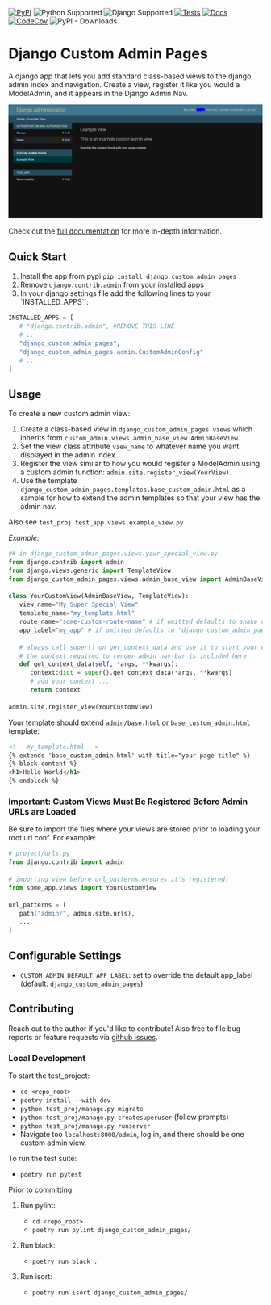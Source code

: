 [![PyPI](https://img.shields.io/pypi/v/django-custom-admin-pages)](https://pypi.org/project/django-custom-admin-pages/)
![Python Supported](https://img.shields.io/badge/Python-_3.8,_3.9,_3.10,_3.11-blue)
![Django Supported](https://img.shields.io/badge/Django-3.2,_4.0,_4.1,_4.2-blue)
[![Tests](https://github.com/lekjos/django-custom-admin-pages/actions/workflows/build_and_test.yml/badge.svg)](https://github.com/lekjos/django-custom-admin-pages/actions/workflows/build_and_test.yml)
[![Docs](https://readthedocs.org/projects/django-custom-admin-pages/badge/?version=latest)](https://django-custom-admin-pages.readthedocs.io/en/latest/?badge=latest)
[![CodeCov](https://codecov.io/gh/lekjos/django-custom-admin-pages/branch/master/graph/badge.svg?token=AJG2WICKXA)](https://codecov.io/gh/lekjos/django-custom-admin-pages)
![PyPI - Downloads](https://img.shields.io/pypi/dm/django-custom-admin-pages)


# Django Custom Admin Pages
A django app that lets you add standard class-based views to the django admin index and navigation. Create a view, register it like you would a ModelAdmin, and it appears in the Django Admin Nav.

![Example View](docs/source/static/example_view.png)

Check out the [full documentation](https://django-custom-admin-pages.readthedocs.io) for more in-depth information.


## Quick Start

1. Install the app from pypi `pip install django_custom_admin_pages`
2. Remove `django.contrib.admin` from your installed apps
3. In your django settings file add the following lines to your `INSTALLED_APPS``:

```python
INSTALLED_APPS = [
   # "django.contrib.admin", #REMOVE THIS LINE
   # ...
   "django_custom_admin_pages",
   "django_custom_admin_pages.admin.CustomAdminConfig"
   # ...
]
```

## Usage

To create a new custom admin view:

1. Create a class-based view in `django_custom_admin_pages.views` which inherits from `custom_admin.views.admin_base_view.AdminBaseView`.
2. Set the view class attribute `view_name` to whatever name you want displayed in the admin index.
3. Register the view similar to how you would register a ModelAdmin using a custom admin function: `admin.site.register_view(YourView)`.
4. Use the template `django_custom_admin_pages.templates.base_custom_admin.html` as a sample for how to extend the admin templates so that your view has the admin nav.


Also see `test_proj.test_app.views.example_view.py`

_Example:_

```python
## in django_custom_admin_pages.views.your_special_view.py
from django.contrib import admin
from django.views.generic import TemplateView
from django_custom_admin_pages.views.admin_base_view import AdminBaseView

class YourCustomView(AdminBaseView, TemplateView):
   view_name="My Super Special View"
   template_name="my_template.html"
   route_name="some-custom-route-name" # if omitted defaults to snake_case of view_name
   app_label="my_app" # if omitted defaults to "django_custom_admin_pages". Must match app in settings

   # always call super() on get_context_data and use it to start your context dict.
   # the context required to render admin nav-bar is included here.
   def get_context_data(self, *args, **kwargs):
      context:dict = super().get_context_data(*args, **kwargs)
      # add your context ...
      return context

admin.site.register_view(YourCustomView)
```

Your template should extend `admin/base.html` or `base_custom_admin.html` template:
```html
<!-- my_template.html -->
{% extends 'base_custom_admin.html' with title="your page title" %} 
{% block content %}
<h1>Hello World</h1>
{% endblock %}
```

### Important: Custom Views Must Be Registered Before Admin URLs are Loaded

Be sure to import the files where your views are stored prior to loading your root url conf. For example:

```python
# project/urls.py
from django.contrib import admin

# importing view before url_patterns ensures it's registered!
from some_app.views import YourCustomView 

url_patterns = [
   path("admin/", admin.site.urls),
   ...
]
```

## Configurable Settings

- `CUSTOM_ADMIN_DEFAULT_APP_LABEL`: set to override the default app_label (default: `django_custom_admin_pages`)

## Contributing

Reach out to the author if you'd like to contribute! Also free to file bug reports or feature requests via [github issues](https://github.com/lekjos/django-custom-admin-pages/issues).

### Local Development

To start the test_project:
- `cd <repo_root>`
- `poetry install --with dev`
- `python test_proj/manage.py migrate`
- `python test_proj/manage.py createsuperuser` (follow prompts)
- `python test_proj/manage.py runserver`
- Navigate too `localhost:8000/admin`, log in, and there should be one custom admin view.

To run the test suite:
- `poetry run pytest`

Prior to committing:
1. Run pylint:
   - `cd <repo_root>`
   - `poetry run pylint django_custom_admin_pages/`

2. Run black:
   - `poetry run black .`

2. Run isort:
   - `poetry run isort django_custom_admin_pages/`
